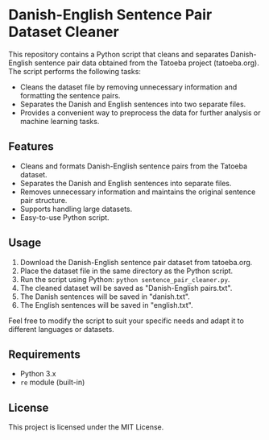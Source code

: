 # Danish-English Sentence Pair Dataset Cleaner

This repository contains a Python script that cleans and separates Danish-English sentence pair data obtained from the Tatoeba project (tatoeba.org). The script performs the following tasks:

- Cleans the dataset file by removing unnecessary information and formatting the sentence pairs.
- Separates the Danish and English sentences into two separate files.
- Provides a convenient way to preprocess the data for further analysis or machine learning tasks.

## Features

- Cleans and formats Danish-English sentence pairs from the Tatoeba dataset.
- Separates the Danish and English sentences into separate files.
- Removes unnecessary information and maintains the original sentence pair structure.
- Supports handling large datasets.
- Easy-to-use Python script.

## Usage

1. Download the Danish-English sentence pair dataset from tatoeba.org.
2. Place the dataset file in the same directory as the Python script.
3. Run the script using Python: `python sentence_pair_cleaner.py`.
4. The cleaned dataset will be saved as "Danish-English pairs.txt".
5. The Danish sentences will be saved in "danish.txt".
6. The English sentences will be saved in "english.txt".

Feel free to modify the script to suit your specific needs and adapt it to different languages or datasets.

## Requirements

- Python 3.x
- `re` module (built-in)

## License

This project is licensed under the MIT License.
